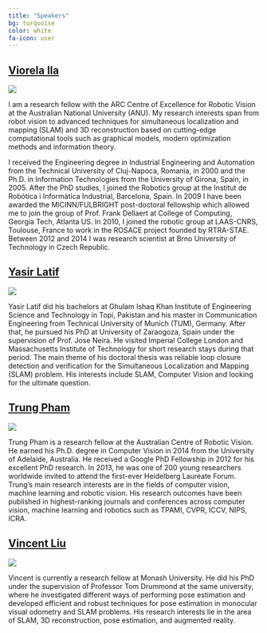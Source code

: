 ```yaml
---
title: "Speakers"
bg: turquoise
color: white
fa-icon: user
---
```


## [Viorela Ila](http://viorelaila.net/)

<img class="img-circle" src="img/ela.jpg">

I am a research fellow with the ARC Centre of Excellence for Robotic Vision at the Australian National University (ANU). My research interests span from robot vision to advanced techniques for simultaneous localization and mapping (SLAM) and 3D reconstruction based on cutting-edge computational tools such as graphical models, modern optimization methods and information theory.

I received the Engineering degree in Industrial Engineering and Automation from the Technical University of Cluj-Napoca, Romania, in 2000 and the Ph.D. in Information Technologies from the University of Girona, Spain, in 2005. After the PhD studies, I joined the Robotics group at the Institut de Robótica i Informàtica Industrial, Barcelona, Spain. In 2009 I have been awarded the MICINN/FULBRIGHT post-doctoral fellowship which allowed me to join the group of Prof. Frank Dellaert at College of Computing, Georgia Tech, Atlanta US. In 2010, I joined the robotic group at LAAS-CNRS, Toulouse, France to work in the ROSACE project founded by RTRA-STAE. Between 2012 and 2014 I was research scientist at Brno University of Technology in Czech Republic.

## [Yasir Latif](https://ylatif.github.io)

<img class="img-circle" src="img/yasir.jpg">

Yasir Latif did his bachelors at Ghulam Ishaq Khan Institute of Engineering Science and Technology in  Topi, Pakistan and his master in Communication Engineering from Technical University of Munich (TUM), Germany. After that, he pursued his PhD at University of Zaraogoza, Spain under the supervision of Prof. Jose Neira. He visited Imperial College London and Massachusetts Institute of Technology for short research stays during that period. The main theme of his doctoral thesis was reliable loop closure detection and verification for the Simultaneous Localization and Mapping (SLAM) problem. His interests include SLAM, Computer Vision and looking for the ultimate question.

## [Trung Pham](https://cs.adelaide.edu.au/~trung/home.php)


<img class="img-circle" src="img/trung.jpg">

Trung Pham is a research fellow at the Australian Centre of Robotic Vision. He earned his Ph.D. degree in Computer Vision in 2014 from the University of Adelaide, Australia. He received a Google PhD Fellowship in 2012 for his excellent PhD research. In 2013, he was one of 200 young researchers worldwide invited to attend the first-ever Heidelberg Laureate Forum. Trung’s main research interests are in the fields of computer vision, machine learning and robotic vision. His research outcomes have been published in highest-ranking journals and conferences across computer vision, machine learning and robotics such as TPAMI, CVPR, ICCV, NIPS, ICRA.

## [Vincent Liu](https://scholar.google.com.au/citations?user=rgzyEHoAAAAJ&hl=en)

<img class="img-circle" src="img/vincent.jpg">

Vincent is currently a research fellow at Monash University. He did his PhD under the supervision of Professor Tom Drummond at the same university, where he investigated different ways of performing pose estimation and developed efficient and robust techniques for pose estimation in monocular visual odometry and SLAM problems. His research interests lie in the area of SLAM, 3D reconstruction, pose estimation, and augmented reality.
